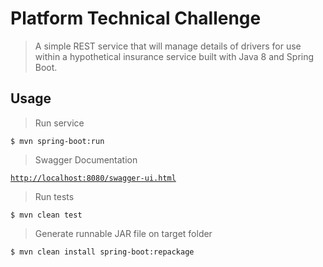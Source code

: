 # Platform Technical Challenge
> A simple REST service that will manage details of drivers for use within a hypothetical insurance service built with Java 8 and Spring Boot.

## Usage

> Run service

```shell
$ mvn spring-boot:run
```

> Swagger Documentation

<a href="http://localhost:8080/swagger-ui.html" target="_blank">`http://localhost:8080/swagger-ui.html`</a>


> Run tests

```shell
$ mvn clean test
```

> Generate runnable JAR file on target folder

```shell
$ mvn clean install spring-boot:repackage
```
